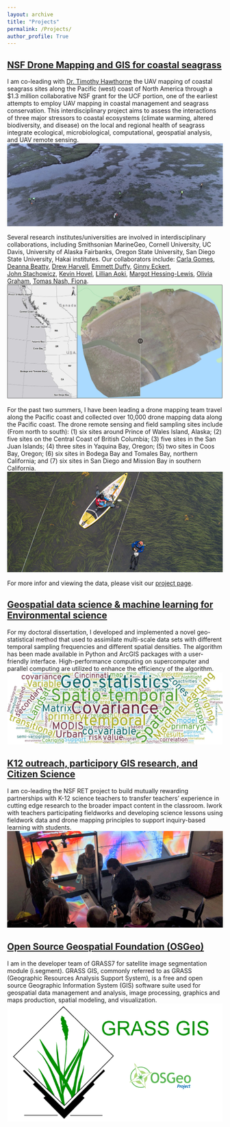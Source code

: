 ```yaml
---
layout: archive
title: "Projects"
permalink: /Projects/
author_profile: True
---
```


## [NSF Drone Mapping and GIS for coastal seagrass](https://www.citizensciencegis.org/nsfsmithsoniandrones)
I am co-leading with [Dr. Timothy Hawthorne](https://sciences.ucf.edu/sociology/person/timothy-hawthorne/) the UAV mapping of coastal seagrass sites along the Pacific (west) coast of North America through a $1.3 million collaborative NSF grant for the UCF portion, one of the earliest attempts to employ UAV mapping in coastal management and seagrass conservation. This interdisciplinary project aims to assess the interactions of three major stressors to coastal ecosystems (climate warming, altered biodiversity, and disease) on the local and regional health of seagrass integrate ecological, microbiological, computational, geospatial analysis, and UAV remote sensing. 
<img src="/images/OR_eelgrass.jpg">

 Several research institutes/universities are involved in interdisciplinary collaborations, including Smithsonian MarineGeo, Cornell University, UC Davis, University of Alaska Fairbanks, Oregon State University, San Diego State University, Hakai institutes. Our collaborators include: 
 [Carla Gomes](https://www.cs.cornell.edu/gomes/),
 [Deanna Beatty](https://deannabeatty.github.io/), 
 [Drew Harvell](http://www.eeb.cornell.edu/harvell/),
 [Emmett Duffy](https://marinegeo.si.edu/emmett-duffy), 
 [Ginny Eckert](https://alaskaseagrant.org/about/directory/ginny-eckert/),  
 [John Stachowicz](https://stachlab.wordpress.com/),
 [Kevin Hovel](http://sci.sdsu.edu/hovel/), 
 [Lillian Aoki](https://lillianaoki.weebly.com/), 
 [Margot Hessing-Lewis](https://www.hakai.org/), 
 [Olivia Graham](https://twitter.com/o_jgraham), 
 [Tomas Nash, Fiona](https://fw.oregonstate.edu/users/fiona-tomas-nash).
<img src="/images/Drones_locations.jpg">

For the past two summers, I have been leading a drone mapping team travel along the Pacific coast and collected over 10,000 drone mapping data along the Pacific coast. The drone remote sensing and field sampling sites include (From north to south): (1) six sites around Prince of Wales Island, Alaska; (2) five sites on the Central Coast of British Columbia; (3) five sites in the San Juan Islands; (4) three sites in Yaquina Bay, Oregon; (5) two sites in Coos Bay, Oregon; (6) six sites in Bodega Bay and Tomales Bay, northern California; and (7) six sites in San Diego and Mission Bay in southern California.
<img src="/images/AK_Fieldwork.png">

For more infor and viewing the data, please visit our [project page](https://www.citizensciencegis.org/nsfsmithsoniandrones).



## [Geospatial data science & machine learning for Environmental science](https://github.com/gis-yang/Crime-prediction)

For my doctoral dissertation, I developed and implemented a novel geo-statistical method that used to assimilate multi-scale data sets with different temporal sampling frequencies and different spatial densities. The algorithm has been made available in Python and ArcGIS packages with a user-friendly interface. High-performance computing on supercomputer and parallel computing are utilized to enhance the efficiency of the algorithm.
<img src="/images/CK_cloud.jpg">
 

## [K12 outreach, participory GIS research, and Citizen Science](http://www.citizensciencegis.org/new-teacher-funding-for-drones-gis-and-fieldwork-from-our-nsf-grant/?preview_id=4979&preview_nonce=b4d097d0f3&preview=true&_thumbnail_id=4982)
I am co-leading the NSF RET project to build mutually rewarding partnerships with K-12 science teachers to transfer teachers’ experience in cutting edge research to the broader impact content in the classroom. Iwork with teachers participating fieldworks and developing science lessons using fieldwork data and drone mapping principles to support inquiry-based learning with students.
<img src="/images/sandbox.jpg">

## [Open Source Geospatial Foundation (OSGeo)](https://grass.osgeo.org/)
I am in the developer team of GRASS7 for satellite image segmentation module (i.segment). GRASS GIS, commonly referred to as GRASS (Geographic Resources Analysis Support System), is a free and open source Geographic Information System (GIS) software suite used for geospatial data management and analysis, image processing, graphics and maps production, spatial modeling, and visualization.
<img src="/images/grass-gis.png">



